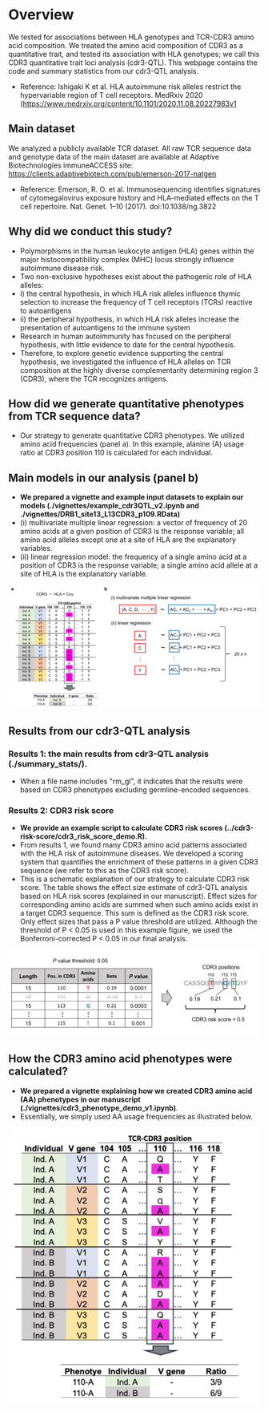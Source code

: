 # Overview
We tested for associations between HLA genotypes and TCR-CDR3 amino acid composition. We treated the amino acid composition of CDR3 as a quantitative trait, and tested its association with HLA genotypes; we call this CDR3 quantitative trait loci analysis (cdr3-QTL). This webpage contains the code and summary statistics from our cdr3-QTL analysis. 
- Reference: Ishigaki K et al. HLA autoimmune risk alleles restrict the hypervariable region of T cell receptors. MedRxiv 2020
(https://www.medrxiv.org/content/10.1101/2020.11.08.20227983v1

## Main dataset
We analyzed a publicly available TCR dataset. All raw TCR sequence data and genotype data of the main dataset are available at Adaptive Biotechnologies immuneACCESS site: https://clients.adaptivebiotech.com/pub/emerson-2017-natgen
- Reference: Emerson, R. O. et al. Immunosequencing identifies signatures of cytomegalovirus exposure history and HLA-mediated effects on the T cell repertoire. Nat. Genet. 1–10 (2017). doi:10.1038/ng.3822

## Why did we conduct this study?
- Polymorphisms in the human leukocyte antigen (HLA) genes within the major histocompatibility complex (MHC) locus strongly influence autoimmune disease risk.
- Two non-exclusive hypotheses exist about the pathogenic role of HLA alleles:
- i) the central hypothesis, in which HLA risk alleles influence thymic selection to increase the frequency of T cell receptors (TCRs) reactive to autoantigens
- ii) the peripheral hypothesis, in which HLA risk alleles increase the presentation of autoantigens to the immune system
- Research in human autoimmunity has focused on the peripheral hypothesis, with little evidence to date for the central hypothesis.
- Therefore, to explore genetic evidence supporting the central hypothesis, we investigated the influence of HLA alleles on TCR composition at the highly diverse complementarity determining region 3 (CDR3), where the TCR recognizes antigens.

## How did we generate quantitative phenotypes from TCR sequence data?
- Our strategy to generate quantitative CDR3 phenotypes. We utilized amino acid frequencies (panel a). In this example, alanine (A) usage ratio at CDR3 position 110 is calculated for each individual.

## Main models in our analysis (panel b)
- **We prepared a vignette and example input datasets to explain our models (./vignettes/example_cdr3QTL_v2.ipynb and ./vignettes/DRB1_site13_L13CDR3_p109.RData)**
- (i) multivariate multiple linear regression: a vector of frequency of 20 amino acids at a given position of CDR3 is the response variable; all amino acid alleles except one at a site of HLA are the explanatory variables.
- (ii) linear regression model: the frequency of a single amino acid at a position of CDR3 is the response variable; a single amino acid allele at a site of HLA is the explanatory variable.

![image](./figure/Fig1_1.png)

## Results from our cdr3-QTL analysis

### Results 1: the main results from cdr3-QTL analysis (./summary_stats/). 
- When a file name includes "rm_gl", it indicates that the results were based on CDR3 phenotypes excluding germline-encoded sequences.

### Results 2: CDR3 risk score
- **We provide an example script to calculate CDR3 risk scores (../cdr3-risk-score/cdr3_risk_score_demo.R).**
- From results 1, we found many CDR3 amino acid patterns associated with the HLA risk of autoimmune diseases. We developed a scoring system that quantifies the enrichment of these patterns in a given CDR3 sequence (we refer to this as the CDR3 risk score). 
- This is a schematic explanation of our strategy to calculate CDR3 risk score. The table shows the effect size estimate of cdr3-QTL analysis based on HLA risk scores (explained in our manuscript). Effect sizes for corresponding amino acids are summed when such amino acids exist in a target CDR3 sequence. This sum is defined as the CDR3 risk score. Only effect sizes that pass a P value threshold are utilized. Although the threshold of P < 0.05 is used in this example figure, we used the Bonferroni-corrected P < 0.05 in our final analysis.

![image](./figure/Fig2.png)

## How the CDR3 amino acid phenotypes were calculated?
- **We prepared a vignette explaining how we created CDR3 amino acid (AA) phenotypes in our manuscript (./vignettes/cdr3_phenotype_demo_v1.ipynb)**.
- Essentially, we simply used AA usage frequencies as illustrated below. 

![image](./figure/Fig3.png)
